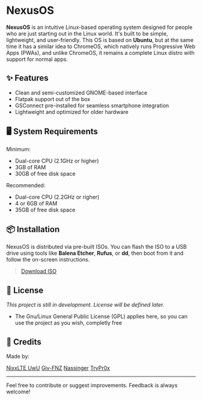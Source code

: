 # NexusOS

**NexusOS** is an intuitive Linux-based operating system designed for people who are just starting out in the Linux world. It's built to be simple, lightweight, and user-friendly.
This OS is based on **Ubuntu**, but at the same time it has a similar idea to ChromeOS, which natively runs Progressive Web Apps (PWAs), and unlike ChromeOS, it remains a complete Linux distro with support for normal apps.

## ✨ Features

- Clean and semi-customized GNOME-based interface
- Flatpak support out of the box
- GSConnect pre-installed for seamless smartphone integration
- Lightweight and optimized for older hardware

## 🖥️ System Requirements

Minimum:
- Dual-core CPU (2.1GHz or higher)
- 3GB of RAM
- 30GB of free disk space

Recommended:
- Dual-core CPU (2.2GHz or righer)
- 4 or 6GB of RAM
- 35GB of free disk space

## 📦 Installation

NexusOS is distributed via pre-built ISOs. You can flash the ISO to a USB drive using tools like **Balena Etcher**, **Rufus**, or **dd**, then boot from it and follow the on-screen instructions.

> [Download ISO](http://nexusproject.vercel.app/download/)

## 📃 License

_This project is still in development. License will be defined later._
- The Gnu/Linux General Public License (GPL) applies here, so you can use the project as you wish, completly free

## 👥 Credits

Made by:

[NixxLTE UwU](https://github.com/nixxlte)
[Giv-FNZ](https://github.com/GiovaniFZ)
[Nassinger](https://github.com/im-nassinger)
[TryPr0x](https://github.com/trypr0x)

---

Feel free to contribute or suggest improvements. Feedback is always welcome!
